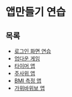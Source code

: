 # 앱만들기 연습 

## 목록
* [로그인 화면 연습](https://github.com/flashSeok/AppPractice/tree/master/LoginPracticeMVC)</br>
* [업다운 게임](https://github.com/flashSeok/AppPractice/tree/master/UpDownGameAppMVC)</br>
* [타이머 앱](https://github.com/flashSeok/AppPractice/tree/master/TimerApp)</br>
* [주사위 앱](https://github.com/flashSeok/AppPractice/tree/master/DiceGameMVC)</br>
* [BMI 측정 앱](https://github.com/flashSeok/AppPractice/tree/master/BMIProjectMVC)</br>
* [가위바위보 앱](https://github.com/flashSeok/AppPractice/tree/master/RPSGameMVC)</br>

